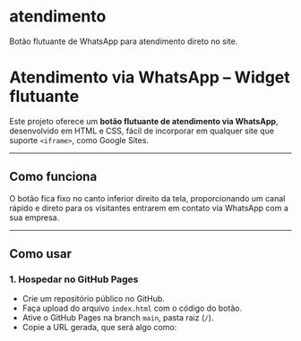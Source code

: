 # atendimento
Botão flutuante de WhatsApp para atendimento direto no site.
# Atendimento via WhatsApp – Widget flutuante

Este projeto oferece um **botão flutuante de atendimento via WhatsApp**, desenvolvido em HTML e CSS, fácil de incorporar em qualquer site que suporte `<iframe>`, como Google Sites.

---

## Como funciona

O botão fica fixo no canto inferior direito da tela, proporcionando um canal rápido e direto para os visitantes entrarem em contato via WhatsApp com a sua empresa.

---

## Como usar

### 1. Hospedar no GitHub Pages

- Crie um repositório público no GitHub.
- Faça upload do arquivo `index.html` com o código do botão.
- Ative o GitHub Pages na branch `main`, pasta raiz (`/`).
- Copie a URL gerada, que será algo como:

